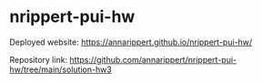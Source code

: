 # nrippert-pui-hw

Deployed website: https://annarippert.github.io/nrippert-pui-hw/

Repository link: https://github.com/annarippert/nrippert-pui-hw/tree/main/solution-hw3
